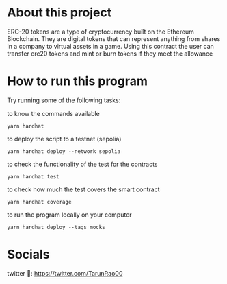 # About this project
ERC-20 tokens are a type of cryptocurrency built on the Ethereum Blockchain. They are digital tokens that can represent anything from shares in a company to virtual assets in a game.
Using this contract the user can transfer erc20 tokens and mint or burn tokens if they meet the allowance

# How to run this program

Try running some of the following tasks:


to know the commands available

```shell
yarn hardhat
```

to deploy the script to a testnet (sepolia)

```shell
yarn hardhat deploy --network sepolia
```

to check the functionality of the test for the contracts

```shell
yarn hardhat test
```

to check how much the test covers the smart contract

```shell
yarn hardhat coverage
```

to run the program locally on your computer

```shell
yarn hardhat deploy --tags mocks
```


# Socials

twitter 🐤: https://twitter.com/TarunRao00
